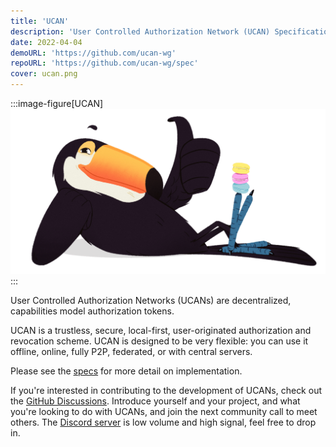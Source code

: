 ```yaml
---
title: 'UCAN'
description: 'User Controlled Authorization Network (UCAN) Specification'
date: 2022-04-04
demoURL: 'https://github.com/ucan-wg'
repoURL: 'https://github.com/ucan-wg/spec'
cover: ucan.png
---
```


:::image-figure[UCAN]
![UCAN logo.](./ucan.png)
:::

User Controlled Authorization Networks (UCANs) are decentralized, capabilities model authorization tokens.

UCAN is a trustless, secure, local-first, user-originated authorization and revocation scheme. UCAN is designed to be very flexible: you can use it offline, online, fully P2P, federated, or with central servers.

Please see the [specs](https://github.com/ucan-wg/spec/) for more detail on implementation.

If you're interested in contributing to the development of UCANs, check out the [GitHub Discussions](https://github.com/ucan-wg/spec/discussions). Introduce yourself and your project, and what you're looking to do with UCANs, and join the next community call to meet others. The [Discord server](https://discord.gg/zSfgeHhKxA) is low volume and high signal, feel free to drop in.
